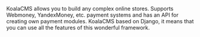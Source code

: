 KoalaCMS allows you to build any complex online stores. Supports Webmoney, YandexMoney, etc. payment systems  and has an API for creating own payment modules. KoalaCMS based on Django, it means that you can use all the features of this wonderful framework.